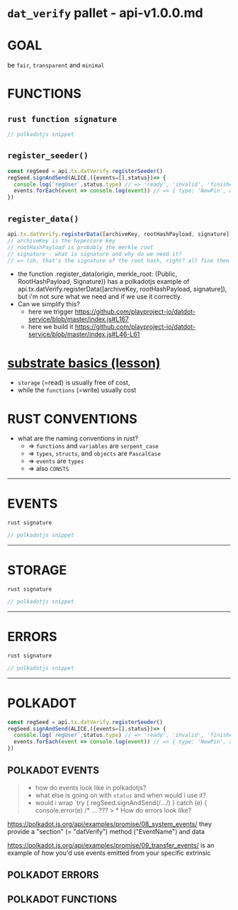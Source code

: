 # `dat_verify` pallet - api-v1.0.0.md

# GOAL
be `fair`, `transparent` and `minimal`

# FUNCTIONS

## `rust function signature`
```js
// polkadotjs snippet
```

## `register_seeder()`
```js
const regSeed = api.tx.datVerify.registerSeeder()
regSeed.signAndSend(ALICE,({events=[],status})=> {
  console.log(`regUser`,status.type) // => 'ready', 'invalid', 'finished'
  events.forEach(event => console.log(event)) // => { type: 'NewPin', accountID: '???', public: '???' }
})
```

## `register_data()`
```js
api.tx.datVerify.registerData([archiveKey, rootHashPayload, signature])
// archiveKey is the hypercore key
// rootHashPayload is probably the merkle root
// signature - what is signature and why do we need it?
// => (oh, that's the signature of the root hash, right? all fine then :-)
```
* the function .register_data(origin, merkle_root: (Public, RootHashPayload, Signature)) has a polkadotjs example of api.tx.datVerify.registerData([archiveKey, rootHashPayload, signature]), but i'm not sure what we need and if we use it correctly.
* Can we simplify this?
  * here we trigger https://github.com/playproject-io/datdot-service/blob/master/index.js#L167
  * here we build it https://github.com/playproject-io/datdot-service/blob/master/index.js#L46-L61


# [substrate basics (lesson)](https://hackmd.io/sZEiCOelTnS-6Ud0zmgsBg)
* `storage` (=read) is usually free of cost,
* while the `functions` (=write) usually cost

# RUST CONVENTIONS
* what are the naming conventions in rust?
  * => `functions` and `variables` are `serpent_case`
  * => `types`, `structs`, and `objects` are `PascalCase`
  * => `events` are `types`
  * => also `CONSTS`

--------------------------------------------------------------------------

# EVENTS
`rust signature`
```js
// polkadotjs snippet
```

--------------------------------------------------------------------------

# STORAGE
`rust signature`
```js
// polkadotjs snippet
```

--------------------------------------------------------------------------

# ERRORS
`rust signature`
```js
// polkadotjs snippet
```

--------------------------------------------------------------------------

# POLKADOT
```js
const regSeed = api.tx.datVerify.registerSeeder()
regSeed.signAndSend(ALICE,({events=[],status})=> {
  console.log(`regUser`,status.type) // => 'ready', 'invalid', 'finished'
  events.forEach(event => console.log(event)) // => { type: 'NewPin', accountID: '???', public: '???' }
})
```
## POLKADOT EVENTS
> * how do events look like in polkadotjs?
> * what else is going on with `status` and when would i use it?
> * would i wrap `try { regSeed.signAndSend(/*...*/) } catch (e) { console.error(e) /* ... ??? > * How do errors look like?

https://polkadot.js.org/api/examples/promise/08_system_events/
they provide a "section" (= "datVerify") method ("EventName") and data

https://polkadot.js.org/api/examples/promise/09_transfer_events/
is an example of how you'd use events emitted from your specific extrinsic

## POLKADOT ERRORS

## POLKADOT FUNCTIONS
